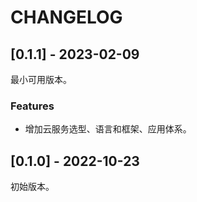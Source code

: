 # CHANGELOG

## [0.1.1] - 2023-02-09

最小可用版本。

### Features

- 增加云服务选型、语言和框架、应用体系。

## [0.1.0] - 2022-10-23

初始版本。
